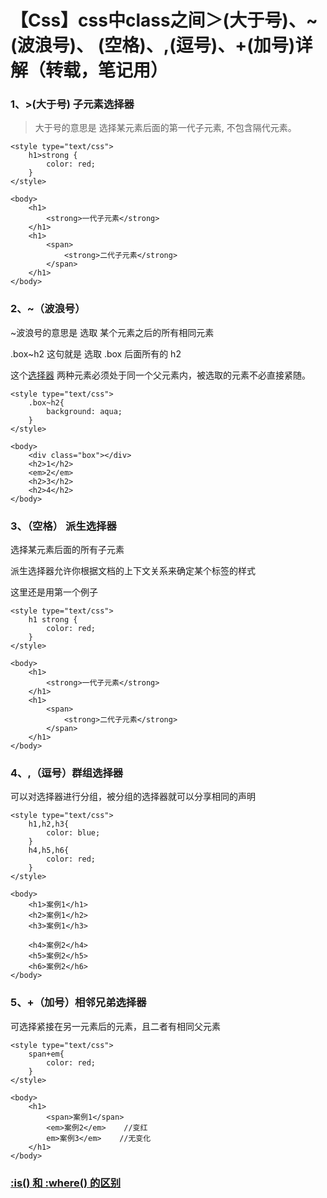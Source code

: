 # 【Css】css中class之间＞(大于号)、~(波浪号)、 (空格)、,(逗号)、+(加号)详解（转载，笔记用）

### 1、>(大于号) **子元素选择器**

> 大于号的意思是 选择某元素后面的第一代子元素, 不包含隔代元素。

```
<style type="text/css">
	h1>strong {
		color: red;
	}
</style>
 
<body>
	<h1>
		<strong>一代子元素</strong>
	</h1>
	<h1>
		<span>
			<strong>二代子元素</strong>
		</span>
	</h1>
</body>
```

### 2、~（波浪号）

~波浪号的意思是 选取 某个元素之后的所有相同元素

.box~h2 这句就是 选取 .box 后面所有的 h2

这个[选择器](https://so.csdn.net/so/search?q=选择器&spm=1001.2101.3001.7020) 两种元素必须处于同一个父元素内，被选取的元素不必直接紧随。

```
<style type="text/css">
	.box~h2{
		background: aqua;
	}
</style>
 
<body>
	<div class="box"></div>
	<h2>1</h2>
	<em>2</em>
	<h2>3</h2>
	<h2>4</h2>
</body>
```

### 3、（空格） 派生选择器

选择某元素后面的所有子元素

派生选择器允许你根据文档的上下文关系来确定某个标签的样式

这里还是用第一个例子

```
<style type="text/css">
	h1 strong {
		color: red;
	}
</style>
 
<body>
	<h1>
		<strong>一代子元素</strong>
	</h1>
	<h1>
		<span>
			<strong>二代子元素</strong>
		</span>
	</h1>
</body>
```

### 4、,（逗号）群组选择器

可以对选择器进行分组，被分组的选择器就可以分享相同的声明

```
<style type="text/css">
	h1,h2,h3{
		color: blue;
	}
	h4,h5,h6{
		color: red;
	}
</style>
 
<body>
	<h1>案例1</h1>
	<h2>案例1</h2>
	<h3>案例1</h3>
 
	<h4>案例2</h4>
	<h5>案例2</h5>
	<h6>案例2</h6>
</body>
```

### 5、+（加号）**相邻兄弟选择器**

可选择紧接在另一元素后的元素，且二者有相同父元素

```
<style type="text/css">
	span+em{
		color: red;
	}
</style>
 
<body>
	<h1>
		<span>案例1</span>
		<em>案例2</em>    //变红
		em>案例3</em>    //无变化
	</h1>
</body>
```



### [:is() 和 :where() 的区别](https://developer.mozilla.org/zh-CN/docs/Web/CSS/:is#is_和_where_的区别)







